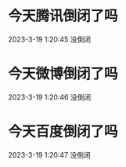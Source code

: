# 今天腾讯倒闭了吗

2023-3-19 1:20:45 没倒闭

# 今天微博倒闭了吗

2023-3-19 1:20:46 没倒闭

# 今天百度倒闭了吗

2023-3-19 1:20:47 没倒闭

